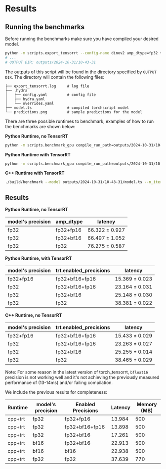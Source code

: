 # Results

## Running the benchmarks

Before running the benchmarks make sure you have compiled your desired model.

```bash
python -m scripts.export_tensorrt --config-name dinov2 amp_dtype=fp32 trt.enabled_precisions="[fp32, bf16, fp16]" 
# ...
# OUTPUT DIR: outputs/2024-10-31/10-43-31
```

The outputs of this script will be found in the directory specified by `OUTPUT DIR`. The directory will contain the following files:

```
├── export_tensorrt.log     # log file
├── .hydra
│   ├── config.yaml         # config file
│   ├── hydra.yaml
│   └── overrides.yaml      
├── model.ts                # compiled torchscript model
└── predictions.png         # sample predictions for the model
```

There are three possible runtimes to benchmark, examples of how to run the benchmarks are shown below:

**Python Runtime, no TensorRT**
```bash
python -m scripts.benchmark_gpu compile_run_path=outputs/2024-10-31/10-43-31 n_iter=100 load_ts=False amp_dtype=fp16
```

**Python Runtime with TensorRT**
```bash
python -m scripts.benchmark_gpu compile_run_path=outputs/2024-10-31/10-43-31 n_iter=100 load_ts=True
```

**C++ Runtime with TensorRT**
```bash
./build/benchmark --model outputs/2024-10-31/10-43-31/model.ts --n_iter=100
```

## Results

**Python Runtime, no TensorRT**

| model's precision | amp_dtype              | latency        |
| ----------------- | ---------------------- | -------------- |
| fp32              | fp32+fp16              | 66.322 ± 0.927 |
| fp32              | fp32+bf16              | 66.497 ± 1.052 |
| fp32              | fp32                   | 76.275 ± 0.587 |

**Python Runtime, with TensorRT**

| model's precision | trt.enabled_precisions | latency        |
| ----------------- | ---------------------- | -------------- |
| fp32+fp16         | fp32+bf16+fp16         | 15.369 ± 0.023 |
| fp32              | fp32+bf16+fp16         | 23.164 ± 0.031 |
| fp32              | fp32+bf16              | 25.148 ± 0.030 |
| fp32              | fp32                   | 38.381 ± 0.022 |

**C++ Runtime, no TensorRT**

| model's precision | trt.enabled_precisions | latency        |
| ----------------- | ---------------------- | -------------- |
| fp32+fp16         | fp32+bf16+fp16         | 15.433 ± 0.029 |
| fp32              | fp32+bf16+fp16         | 23.263 ± 0.027 |
| fp32              | fp32+bf16              | 25.255 ± 0.014 |
| fp32              | fp32                   | 38.465 ± 0.029 |




Note: For some reason in the latest version of torch_tensorrt, `bfloat16` precision is not working well and it's not achieving the previously measured performance of (13-14ms) and/or failing compilation. 

We include the previous results for completeness:

| Runtime | model's precision | Enabled Precisions | Latency | Memory (MB) |
| ------- | ----------------- | ------------------ | ------- | ----------- |
| cpp+trt | fp32              | fp32+fp16          | 13.984  | 500         |
| cpp+trt | fp32              | fp32+bf16+fp16     | 13.898  | 500         |
| cpp+trt | fp32              | fp32+bf16          | 17.261  | 500         |
| cpp+trt | bf16              | fp32+bf16          | 22.913  | 500         |
| cpp+trt | bf16              | bf16               | 22.938  | 500         |
| cpp+trt | fp32              | fp32               | 37.639  | 770         |





